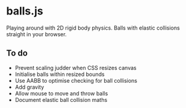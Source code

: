 # balls.js

Playing around with 2D rigid body physics. Balls with elastic collisions straight in your browser.

## To do

* Prevent scaling judder when CSS resizes canvas
* Initialise balls within resized bounds
* Use AABB to optimise checking for ball collisions
* Add gravity
* Allow mouse to move and throw balls
* Document elastic ball collision maths
